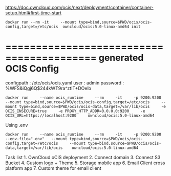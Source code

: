 
https://doc.owncloud.com/ocis/next/deployment/container/container-setup.html#first-time-start



`docker run --rm -it     --mount type=bind,source=$PWD/ocis/ocis-config,target=/etc/ocis  owncloud/ocis:5.0-linux-amd64 init`


=========================================
 generated OCIS Config
=========================================
 configpath : /etc/ocis/ocis.yaml
 user       : admin
 password   : %WFS&iQgj6Q$244kWT9ra^ztIT+DOelb


`docker run     --name ocis_runtime     --rm     -it     -p 9200:9200     --mount type=bind,source=$PWD/ocis/ocis-config,target=/etc/ocis     --mount type=bind,source=$PWD/ocis/ocis-data,target=/var/lib/ocis     -e OCIS_INSECURE=true     -e PROXY_HTTP_ADDR=0.0.0.0:9200     -e OCIS_URL=https://localhost:9200     owncloud/ocis:5.0-linux-amd64`


Using .env

`docker run     --name ocis_runtime     --rm     -it     -p 9200:9200  --env-file=".env"   --mount type=bind,source=$PWD/ocis/ocis-config,target=/etc/ocis     --mount type=bind,source=$PWD/ocis/ocis-data,target=/var/lib/ocis    owncloud/ocis:5.0-linux-amd64`


Task list
    1. OwnCloud oCIS deployment
    2. Connect domain
    3. Connect S3 Bucket
    4. Custom logo + Theme
    5. Storage mobile app
    6. Email Client cross platform app
    7. Custom theme for email client
